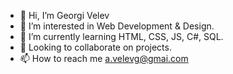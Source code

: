 - 👋 Hi, I’m Georgi Velev
- 👀 I’m interested in Web Development & Design.
- 🌱 I’m currently learning HTML, CSS, JS, C#, SQL.
- 💞️ Looking to collaborate on projects.
- 📫 How to reach me a.velevg@gmai.com

<!---
velevg/velevg is a ✨ special ✨ repository because its `README.md` (this file) appears on your GitHub profile.
You can click the Preview link to take a look at your changes.
--->
